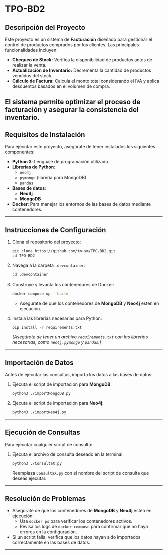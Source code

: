 # TPO-BD2

## Descripción del Proyecto
Este proyecto es un sistema de **Facturación** diseñado para gestionar el control de productos comprados por los clientes. Las principales funcionalidades incluyen:

- **Chequeo de Stock:** Verifica la disponibilidad de productos antes de realizar la venta.
- **Actualización de Inventario:** Decrementa la cantidad de productos vendidos del stock.
- **Cálculo de Factura:** Calcula el monto total considerando el IVA y aplica descuentos basados en el volumen de compra.

El sistema permite optimizar el proceso de facturación y asegurar la consistencia del inventario.
---

## **Requisitos de Instalación**
Para ejecutar este proyecto, asegúrate de tener instalados los siguientes componentes:

- **Python 3**: Lenguaje de programación utilizado.
- **Librerías de Python**:
  - `neo4j`
  - `pymongo` (librería para MongoDB)
  - `pandas`
- **Bases de datos**:
  - **Neo4j**
  - **MongoDB**
- **Docker**: Para manejar los entornos de las bases de datos mediante contenedores.

---

## **Instrucciones de Configuración**
1. Clona el repositorio del proyecto:
   ```bash
   git clone https://github.com/tm-sm/TPO-BD2.git
   cd TPO-BD2
   ```

2. Navega a la carpeta `.devcontainer`:
   ```bash
   cd .devcontainer
   ```

3. Construye y levanta los contenedores de Docker:
   ```bash
   docker-compose up --build
   ```
   - Asegúrate de que los contenedores de **MongoDB** y **Neo4j** estén en ejecución.

4. Instala las librerías necesarias para Python:
   ```bash
   pip install -r requirements.txt
   ```
   *(Asegúrate de tener un archivo `requirements.txt` con las librerías necesarias, como `neo4j`, `pymongo` y `pandas`.)*

---

## **Importación de Datos**
Antes de ejecutar las consultas, importa los datos a las bases de datos:

1. Ejecuta el script de importación para **MongoDB**:
   ```bash
   python3 ./importMongoDB.py
   ```

2. Ejecuta el script de importación para **Neo4j**:
   ```bash
   python3 ./importNeo4j.py
   ```

---

## **Ejecución de Consultas**
Para ejecutar cualquier script de consulta:

1. Ejecuta el archivo de consulta deseado en la terminal:
   ```bash
   python3 ./ConsultaX.py
   ```
   Reemplaza `ConsultaX.py` con el nombre del script de consulta que deseas ejecutar.

---

## **Resolución de Problemas**
- Asegúrate de que los contenedores de **MongoDB** y **Neo4j** estén en ejecución:
  - Usa `docker ps` para verificar los contenedores activos.
  - Revisa los logs de `docker-compose` para confirmar que no haya errores en la configuración.
- Si un script falla, verifica que los datos hayan sido importados correctamente en las bases de datos.

---
